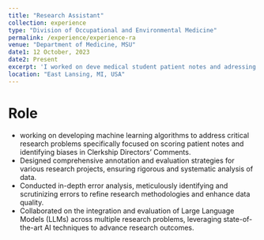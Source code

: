 ```yaml
---
title: "Research Assistant"
collection: experience
type: "Division of Occupational and Environmental Medicine"
permalink: /experience/experience-ra
venue: "Department of Medicine, MSU"
date1: 12 October, 2023
date2: Present
excerpt: 'I worked on deve medical student patient notes and adressing bias in clinical director comments.'
location: "East Lansing, MI, USA"
---
```


# Role
- working on developing machine learning algorithms to address critical research problems specifically focused on scoring patient notes and identifying biases in Clerkship Directors’ Comments.
- Designed comprehensive annotation and evaluation strategies for various research projects, ensuring rigorous and systematic analysis of data.
- Conducted in-depth error analysis, meticulously identifying and scrutinizing errors to refine research methodologies and enhance data quality.
- Collaborated on the integration and evaluation of Large Language Models (LLMs) across multiple research problems, leveraging state-of-the-art AI techniques to advance research outcomes.

<!-- 
Heading 1
======

Heading 2
======

Heading 3
====== -->
